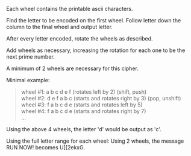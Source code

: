Each wheel contains the printable ascii characters.

Find the letter to be encoded on the first wheel.
Follow letter down the column to the final wheel and output letter.

After every letter encoded, rotate the wheels as described.

Add wheels as necessary, increasing the rotation for each one to be the next
prime number.

A minimum of 2 wheels are necessary for this cipher.

Minimal example:

> wheel #1: a b c d e f (rotates left by 2) (shift, push)  
> wheel #2: d e f a b c (starts and rotates right by 3) (pop, unshift)  
> wheel #3: f a b c d e (starts and rotates left by 5)  
> wheel #4: f a b c d e (starts and rotates right by 7)  
> ...  

Using the above 4 wheels, the letter 'd' would be output as 'c'.

Using the full letter range for each wheel:
Using 2 wheels, the message RUN NOW! becomes U][2ekxG.
